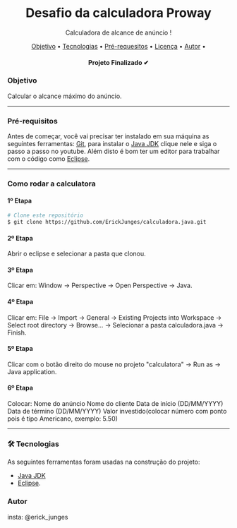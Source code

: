 <h1 align="center">Desafio da calculadora Proway</h1>
<p align="center">Calculadora de alcance de anúncio ! </p>

<p align="center">
  <a href="#objetivo">Objetivo</a> •
  <a href="#tecnologias">Tecnologias</a> •
  <a href="#pre-requesitos">Pré-requesitos</a> • 
  <a href="#licenc-a">Licença</a> • 
  <a href="#autor">Autor</a> •
</p>

<h4 align="center"> 
	  Projeto Finalizado ✔
</h4>

### Objetivo

Calcular o alcance máximo do anúncio.

----------------------------------------------

### Pré-requisitos

Antes de começar, você vai precisar ter instalado em sua máquina as seguintes ferramentas:
[Git](https://git-scm.com/), para instalar o [Java JDK](https://youtu.be/laC0fiI-IOM) clique nele e siga o passo a passo no youtube.
Além disto é bom ter um editor para trabalhar com o código como [Eclipse](https://www.eclipse.org/downloads/).

----------------------------------------------

### Como rodar a calculatora

<h4>1º Etapa </h4>

```bash
# Clone este repositório
$ git clone https://github.com/ErickJunges/calculadora.java.git
```
<h4>2º Etapa </h4>

Abrir o eclipse e selecionar a pasta que clonou.

<h4>3º Etapa </h4>

Clicar em:  Window -> Perspective -> Open Perspective -> Java.

<h4>4º Etapa </h4>

Clicar em: File -> Import -> General -> Existing Projects into Workspace -> Select root directory -> Browse... -> Selecionar a pasta calculadora.java -> Finish.

<h4>5º Etapa </h4>

Clicar com o botão direito do mouse no projeto "calculatora" -> Run as -> Java application.

<h4>6º Etapa </h4>

Colocar:
Nome do anúncio
Nome do cliente 
Data de início (DD/MM/YYYY)
Data de término (DD/MM/YYYY)
Valor investido(colocar número com ponto pois é tipo Americano, exemplo: 5.50)

----------------------------------------------

### 🛠 Tecnologias

As seguintes ferramentas foram usadas na construção do projeto:

- [Java JDK](https://www.oracle.com/br/java/technologies/javase/javase-jdk8-downloads.html)
- [Eclipse](https://www.eclipse.org/downloads/).

### Autor

insta: @erick_junges
